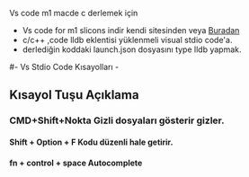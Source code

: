 Vs code m1 macde c derlemek için 

- Vs code for m1 slicons indir kendi sitesinden veya [Buradan](https://code.visualstudio.com/sha/download?build=stable&os=darwin-arm64")
- c/c++ ,code lldb eklentisi yüklenmeli visual stdio code'a.
- derlediğin koddaki launch.json dosyasını type lldb yapmak.

#- Vs Stdio Code Kısayolları -
## Kısayol Tuşu	Açıklama
### CMD+Shift+Nokta 	Gizli dosyaları gösterir gizler.
#### Shift + Option + F	Kodu düzenli hale getirir.
#### fn + control + space	Autocomplete
